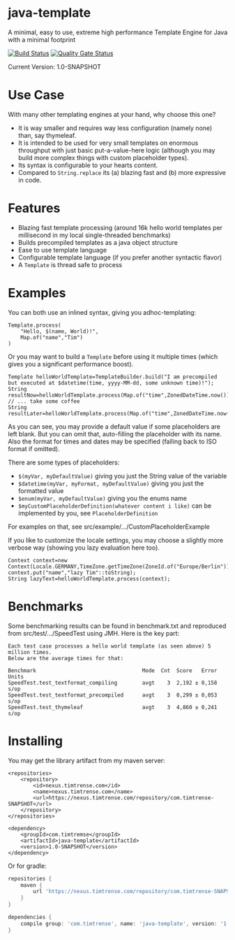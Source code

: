 # java-template

A minimal, easy to use, extreme high performance Template Engine for Java with a minimal footprint

[![Build Status](https://jenkins.timtrense.com/buildStatus/icon?job=java-template)](https://jenkins.timtrense.com/job/java-template/)
[![Quality Gate Status](https://sonarqube.timtrense.com/api/project_badges/measure?project=com.timtrense%3Ajava-template&metric=alert_status)](https://sonarqube.timtrense.com/dashboard?id=com.timtrense%3Ajava-template)

Current Version: 1.0-SNAPSHOT

# Use Case

With many other templating engines at your hand, why choose this one?

- It is way smaller and requires way less configuration (namely none) than, say thymeleaf.
- It is intended to be used for very small templates on enormous throughput with just basic put-a-value-here logic (although you may build more complex things with custom placeholder types).
- Its syntax is configurable to your hearts content.
- Compared to `String.replace` its (a) blazing fast and (b) more expressive in code.

# Features

- Blazing fast template processing (around 16k hello world templates per millisecond in my local single-threaded benchmarks)
- Builds precompiled templates as a java object structure
- Ease to use template language
- Configurable template language (if you prefer another syntactic flavor)
- A `Template` is thread safe to process

# Examples

You can both use an inlined syntax, giving you adhoc-templating:

```
Template.process(
    "Hello, $(name, World)!",
    Map.of("name","Tim")
)
```

Or you may want to build a `Template` before using it multiple times (which gives you a significant performance boost).

```
Template helloWorldTemplate=TemplateBuilder.build("I am precompiled but executed at $datetime(time, yyyy-MM-dd, some unknown time)!");
String resultNow=helloWorldTemplate.process(Map.of("time",ZonedDateTime.now()));
// ... take some coffee
String resultLater=helloWorldTemplate.process(Map.of("time",ZonedDateTime.now()));
```

As you can see, you may provide a default value if some placeholders are left blank. But you can omit that, auto-filling the placeholder with its name. Also the format for times and dates may be
specified (falling back to ISO format if omitted).

There are some types of placeholders:

- `$(myVar, myDefaultValue)` giving you just the String value of the variable
- `$datetime(myVar, myFormat, myDefaultValue)` giving you just the formatted value
- `$enum(myVar, myDefaultValue)` giving you the enums name
- `$myCustomPlaceholderDefinition(whatever content i like)` can be implemented by you, see `PlaceholderDefinition`

For examples on that, see src/example/.../CustomPlaceholderExample

If you like to customize the locale settings, you may choose a slightly more verbose way (showing you lazy evaluation here too).

```
Context context=new Context(Locale.GERMANY,TimeZone.getTimeZone(ZoneId.of("Europe/Berlin")));
context.put("name","lazy Tim"::toString);
String lazyText=helloWorldTemplate.process(context);
```

# Benchmarks

Some benchmarking results can be found in benchmark.txt and reproduced from src/test/.../SpeedTest using JMH. Here is the key part:

```
Each test case processes a hello world template (as seen above) 5 million times.
Below are the average times for that:

Benchmark                                  Mode  Cnt  Score   Error  Units
SpeedTest.test_textformat_compiling        avgt    3  2,192 ± 0,158   s/op
SpeedTest.test_textformat_precompiled      avgt    3  0,299 ± 0,053   s/op
SpeedTest.test_thymeleaf                   avgt    3  4,860 ± 0,241   s/op
```

# Installing

You may get the library artifact from my maven server:

```
<repositories>
    <repository>
        <id>nexus.timtrense.com</id>
        <name>nexus.timtrense.com</name>
        <url>https://nexus.timtrense.com/repository/com.timtrense-SNAPSHOT</url>
    </repository>
</repositories>

<dependency>
    <groupId>com.timtremse</groupId>
    <artifactId>java-template</artifactId>
    <version>1.0-SNAPSHOT</version>
</dependency>
```

Or for gradle:

```groovy
repositories {
    maven {
        url 'https://nexus.timtrense.com/repository/com.timtrense-SNAPSHOT'
    }
}

dependencies {
    compile group: 'com.timtrense', name: 'java-template', version: '1.0-SNAPSHOT'
}
```
